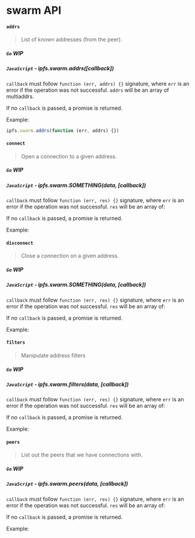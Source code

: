 swarm API
=========

#### `addrs`

> List of known addresses (from the peer).

##### `Go` **WIP**

##### `JavaScript` - ipfs.swarm.addrs([callback])

`callback` must follow `function (err, addrs) {}` signature, where `err` is an error if the operation was not successful. `addrs` will be an array of multiaddrs.

If no `callback` is passed, a promise is returned.

Example:

```JavaScript
ipfs.swarm.addrs(function (err, addrs) {})
```

#### `connect`

> Open a connection to a given address.

##### `Go` **WIP**

##### `JavaScript` - ipfs.swarm.SOMETHING(data, [callback])

`callback` must follow `function (err, res) {}` signature, where `err` is an error if the operation was not successful. `res` will be an array of:

If no `callback` is passed, a promise is returned.

Example:


#### `disconnect`

> Close a connection on a given address.

##### `Go` **WIP**

##### `JavaScript` - ipfs.swarm.SOMETHING(data, [callback])

`callback` must follow `function (err, res) {}` signature, where `err` is an error if the operation was not successful. `res` will be an array of:

If no `callback` is passed, a promise is returned.

Example:


#### `filters`

> Manipulate address filters

##### `Go` **WIP**

##### `JavaScript` - ipfs.swarm.filters(data, [callback])

`callback` must follow `function (err, res) {}` signature, where `err` is an error if the operation was not successful. `res` will be an array of:

If no `callback` is passed, a promise is returned.

Example:


#### `peers`

> List out the peers that we have connections with.

##### `Go` **WIP**

##### `JavaScript` - ipfs.swarm.peers(data, [callback])

`callback` must follow `function (err, res) {}` signature, where `err` is an error if the operation was not successful. `res` will be an array of:

If no `callback` is passed, a promise is returned.

Example:



